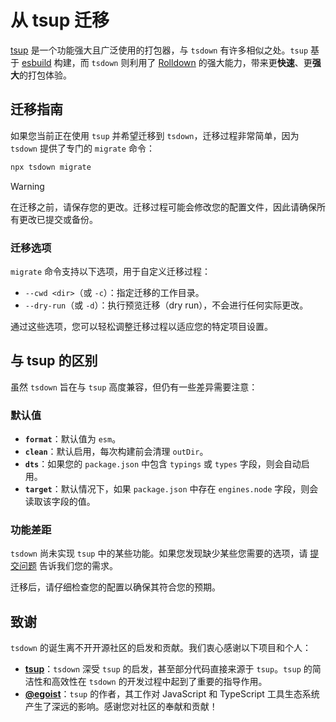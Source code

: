 # 从 tsup 迁移

[tsup](https://tsup.egoist.dev/) 是一个功能强大且广泛使用的打包器，与 `tsdown` 有许多相似之处。`tsup` 基于 [esbuild](https://esbuild.github.io/) 构建，而 `tsdown` 则利用了 [Rolldown](https://rolldown.rs/) 的强大能力，带来更**快速**、更**强大**的打包体验。

## 迁移指南

如果您当前正在使用 `tsup` 并希望迁移到 `tsdown`，迁移过程非常简单，因为 `tsdown` 提供了专门的 `migrate` 命令：

```bash
npx tsdown migrate
```

> [!WARNING]
> 在迁移之前，请保存您的更改。迁移过程可能会修改您的配置文件，因此请确保所有更改已提交或备份。

### 迁移选项

`migrate` 命令支持以下选项，用于自定义迁移过程：

- `--cwd <dir>`（或 `-c`）：指定迁移的工作目录。
- `--dry-run`（或 `-d`）：执行预览迁移（dry run），不会进行任何实际更改。

通过这些选项，您可以轻松调整迁移过程以适应您的特定项目设置。

## 与 tsup 的区别

虽然 `tsdown` 旨在与 `tsup` 高度兼容，但仍有一些差异需要注意：

### 默认值

- **`format`**：默认值为 `esm`。
- **`clean`**：默认启用，每次构建前会清理 `outDir`。
- **`dts`**：如果您的 `package.json` 中包含 `typings` 或 `types` 字段，则会自动启用。
- **`target`**：默认情况下，如果 `package.json` 中存在 `engines.node` 字段，则会读取该字段的值。

### 功能差距

`tsdown` 尚未实现 `tsup` 中的某些功能。如果您发现缺少某些您需要的选项，请 [提交问题](https://github.com/rolldown/tsdown/issues) 告诉我们您的需求。

迁移后，请仔细检查您的配置以确保其符合您的预期。

## 致谢

`tsdown` 的诞生离不开开源社区的启发和贡献。我们衷心感谢以下项目和个人：

- **[tsup](https://tsup.egoist.dev/)**：`tsdown` 深受 `tsup` 的启发，甚至部分代码直接来源于 `tsup`。`tsup` 的简洁性和高效性在 `tsdown` 的开发过程中起到了重要的指导作用。
- **[@egoist](https://github.com/egoist)**：`tsup` 的作者，其工作对 JavaScript 和 TypeScript 工具生态系统产生了深远的影响。感谢您对社区的奉献和贡献！
